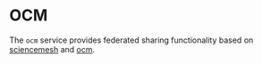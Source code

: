 # OCM

The `ocm` service provides federated sharing functionality based on [sciencemesh](https://sciencemesh.io/) and [ocm](https://github.com/cs3org/OCM-API).